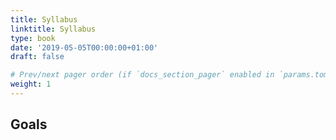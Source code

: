 ```yaml
---
title: Syllabus
linktitle: Syllabus
type: book
date: '2019-05-05T00:00:00+01:00'
draft: false

# Prev/next pager order (if `docs_section_pager` enabled in `params.toml`)
weight: 1
---
```


## Goals
